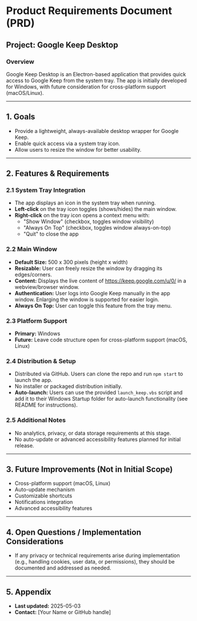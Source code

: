# Product Requirements Document (PRD)

## Project: Google Keep Desktop

### Overview
Google Keep Desktop is an Electron-based application that provides quick access to Google Keep from the system tray. The app is initially developed for Windows, with future consideration for cross-platform support (macOS/Linux).

---

## 1. Goals
- Provide a lightweight, always-available desktop wrapper for Google Keep.
- Enable quick access via a system tray icon.
- Allow users to resize the window for better usability.

---

## 2. Features & Requirements

### 2.1 System Tray Integration
- The app displays an icon in the system tray when running.
- **Left-click** on the tray icon toggles (shows/hides) the main window.
- **Right-click** on the tray icon opens a context menu with:
    - "Show Window" (checkbox, toggles window visibility)
    - "Always On Top" (checkbox, toggles window always-on-top)
    - "Quit" to close the app

### 2.2 Main Window
- **Default Size:** 500 x 300 pixels (height x width)
- **Resizable:** User can freely resize the window by dragging its edges/corners.
- **Content:** Displays the live content of https://keep.google.com/u/0/ in a webview/browser window.
- **Authentication:** User logs into Google Keep manually in the app window. Enlarging the window is supported for easier login.
- **Always On Top:** User can toggle this feature from the tray menu.

### 2.3 Platform Support
- **Primary:** Windows
- **Future:** Leave code structure open for cross-platform support (macOS, Linux)

### 2.4 Distribution & Setup
- Distributed via GitHub. Users can clone the repo and run `npm start` to launch the app.
- No installer or packaged distribution initially.
- **Auto-launch:** Users can use the provided `launch_keep.vbs` script and add it to their Windows Startup folder for auto-launch functionality (see README for instructions).

### 2.5 Additional Notes
- No analytics, privacy, or data storage requirements at this stage.
- No auto-update or advanced accessibility features planned for initial release.

---

## 3. Future Improvements (Not in Initial Scope)
- Cross-platform support (macOS, Linux)
- Auto-update mechanism
- Customizable shortcuts
- Notifications integration
- Advanced accessibility features

---

## 4. Open Questions / Implementation Considerations
- If any privacy or technical requirements arise during implementation (e.g., handling cookies, user data, or permissions), they should be documented and addressed as needed.

---

## 5. Appendix
- **Last updated:** 2025-05-03
- **Contact:** [Your Name or GitHub handle]
